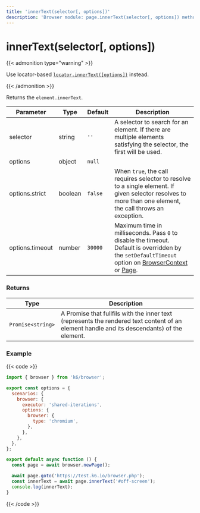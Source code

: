 ```yaml
---
title: 'innerText(selector[, options])'
description: 'Browser module: page.innerText(selector[, options]) method'
---
```


# innerText(selector[, options])

{{< admonition type="warning" >}}

Use locator-based [`locator.innerText([options])`](https://grafana.com/docs/k6/<K6_VERSION>/javascript-api/k6-browser/locator/innertext/) instead.

{{< /admonition >}}

Returns the `element.innerText`.

<TableWithNestedRows>

| Parameter       | Type    | Default | Description                                                                                                                                                                                                                                                                                                                                   |
| --------------- | ------- | ------- | --------------------------------------------------------------------------------------------------------------------------------------------------------------------------------------------------------------------------------------------------------------------------------------------------------------------------------------------- |
| selector        | string  | `''`    | A selector to search for an element. If there are multiple elements satisfying the selector, the first will be used.                                                                                                                                                                                                                          |
| options         | object  | `null`  |                                                                                                                                                                                                                                                                                                                                               |
| options.strict  | boolean | `false` | When `true`, the call requires selector to resolve to a single element. If given selector resolves to more than one element, the call throws an exception.                                                                                                                                                                                    |
| options.timeout | number  | `30000` | Maximum time in milliseconds. Pass `0` to disable the timeout. Default is overridden by the `setDefaultTimeout` option on [BrowserContext](https://grafana.com/docs/k6/<K6_VERSION>/javascript-api/k6-browser/browsercontext/) or [Page](https://grafana.com/docs/k6/<K6_VERSION>/javascript-api/k6-browser/page/). |

</TableWithNestedRows>

### Returns

| Type              | Description                                                                                                                                 |
| ----------------- | ------------------------------------------------------------------------------------------------------------------------------------------- |
| `Promise<string>` | A Promise that fullfils with the inner text (represents the rendered text content of an element handle and its descendants) of the element. |

### Example

{{< code >}}

```javascript
import { browser } from 'k6/browser';

export const options = {
  scenarios: {
    browser: {
      executor: 'shared-iterations',
      options: {
        browser: {
          type: 'chromium',
        },
      },
    },
  },
};

export default async function () {
  const page = await browser.newPage();

  await page.goto('https://test.k6.io/browser.php');
  const innerText = await page.innerText('#off-screen');
  console.log(innerText);
}
```

{{< /code >}}

